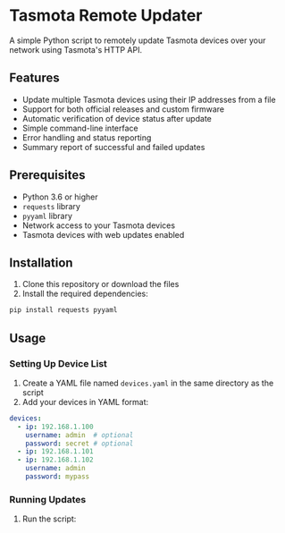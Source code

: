 # Tasmota Remote Updater

A simple Python script to remotely update Tasmota devices over your network using Tasmota's HTTP API.

## Features

- Update multiple Tasmota devices using their IP addresses from a file
- Support for both official releases and custom firmware
- Automatic verification of device status after update
- Simple command-line interface
- Error handling and status reporting
- Summary report of successful and failed updates

## Prerequisites

- Python 3.6 or higher
- `requests` library
- `pyyaml` library
- Network access to your Tasmota devices
- Tasmota devices with web updates enabled

## Installation

1. Clone this repository or download the files
2. Install the required dependencies:

```bash
pip install requests pyyaml
```

## Usage

### Setting Up Device List

1. Create a YAML file named `devices.yaml` in the same directory as the script
2. Add your devices in YAML format:

```yaml
devices:
  - ip: 192.168.1.100
    username: admin  # optional
    password: secret # optional
  - ip: 192.168.1.101
  - ip: 192.168.1.102
    username: admin
    password: mypass
```

### Running Updates

1. Run the script:

